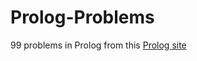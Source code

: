 # Prolog-Problems
99 problems in Prolog from this [Prolog site](https://sites.google.com/site/prologsite/prolog-problems)
